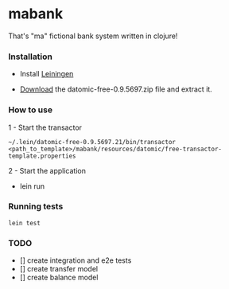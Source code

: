 # mabank
That's  "ma" fictional bank system written in clojure!

### Installation ###

- Install [Leiningen](https://leiningen.org/)

- [Download](https://my.datomic.com/downloads/free) the datomic-free-0.9.5697.zip file and extract it.


### How to use ###

1 - Start the transactor

```
~/.lein/datomic-free-0.9.5697.21/bin/transactor <path_to_template>/mabank/resources/datomic/free-transactor-template.properties
```
2 - Start the application

- lein run

### Running tests ###

`lein test`

### TODO 

- [] create integration and e2e tests
- [] create transfer model
- [] create balance model
